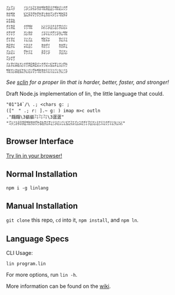 ```
㌴㌂　　㌄㌄㌲㌗㌖㌕㍈㌖㌫㍌
㌗㌖　　㌮㌇㌙㌙㌠㌗㌂㌽㌖㌇
㌶㌚　　　　　　　　　　　　
㌽㌕　　㍌㌖　　㍖㌡㍈㍈㌟㌫
㍌㍌　　㍇㌗　　㌄㍑㍌㌡㍔㌖
㌽㌟　　㍑㌴　　㌖㌲　　㌟㍊
㌕㌟　　㌶㍈　　㌗㌽　　㌗㌠
㌴㌫　　㌙㍊　　㌇㌡　　㍃㍇
㌂㍌　　　　　　　　　　　　
㌴㌟㌚㍇㍌㌕㌕㌫㍌㌫㌮㌠㍇㌙
㌖㍇㌚㌮㍔㌫㌙㌖㌗㍊㍑㌭㍔㌄
```

*See [sclin](https://github.com/molarmanful/sclin) for a proper lin that is harder, better, faster, and stronger!*

Draft Node.js implementation of lin, the little language that could.

```
"01"14`/\ .; <chars g: ;
(["　" .; r: ].~ g: ) imap m>c outln
."㿳㿳\3㼳㼳㌳㌳㌳\3㿿㿿"
"㌂㌄㌇㌕㌖㌗㌙㌚㌟㌠㌡㌫㌭㌮㌲㌴㌶㌽㍃㍇㍈㍊㍌㍑㍔㍖"
```

## Browser Interface

[Try lin in your browser!](https://replit.com/@molarmanful/try-lin)

## Normal Installation

    npm i -g linlang

## Manual Installation

`git clone` this repo, `cd` into it, `npm install`, and `npm ln`.

## Language Specs

CLI Usage:

    lin program.lin

For more options, run `lin -h`.

More information can be found on the [wiki](https://github.com/molarmanful/lin/wiki).
